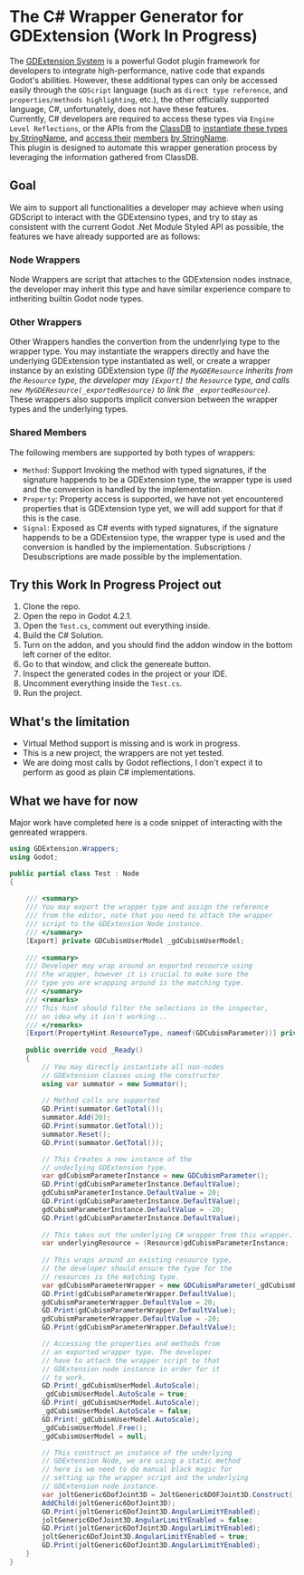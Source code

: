 # The C# Wrapper Generator for GDExtension (Work In Progress)

The [GDExtension System](https://docs.godotengine.org/en/stable/tutorials/scripting/gdextension/what_is_gdextension.html) is a powerful Godot plugin framework for developers to integrate high-performance, native code that expands Godot's abilities. However, these additional types can only be accessed easily through the `GDScript` language (such as `direct type reference`, and `properties/methods highlighting`, etc.), the other officially supported language, C#, unfortunately, does not have these features.  
Currently, C# developers are required to access these types via `Engine Level Reflections`, or the APIs from the [ClassDB](https://docs.godotengine.org/en/stable/classes/class_classdb.html) to [instantiate these types by StringName](https://docs.godotengine.org/en/stable/classes/class_classdb.html#class-classdb-method-instantiate), and [access their](https://docs.godotengine.org/en/stable/classes/class_classdb.html#class-classdb-method-class-get-property) [members](https://docs.godotengine.org/en/stable/classes/class_classdb.html#class-classdb-method-class-set-property) [by StringName](https://docs.godotengine.org/en/stable/classes/class_object.html#class-object-method-call).  
This plugin is designed to automate this wrapper generation process by leveraging the information gathered from ClassDB. 

## Goal

We aim to support all functionalities a developer may achieve when using GDScript to interact with the GDExtensino types, and try to stay as consistent with the current Godot .Net Module Styled API as possible, the features we have already supported are as follows:

### Node Wrappers

Node Wrappers are script that attaches to the GDExtension nodes instnace, the developer may inherit this type and have similar experience compare to intheriting builtin Godot node types.

### Other Wrappers

Other Wrappers handles the convertion from the undenrlying type to the wrapper type. You may instantiate the wrappers directly and have the underlying GDExtension type instantiated as well, or create a wrapper instance by an existing GDExtension type *(If the `MyGDEResource` inherits from the `Resource` type, the developer may `[Export]` the `Resource` type, and calls `new MyGDEResource(_exportedResource)` to link the `_exportedResource`)*. These wrappers also supports implicit conversion between the wrapper types and the underlying types.

### Shared Members

The following members are supported by both types of wrappers:

- `Method`: Support Invoking the method with typed signatures, if the signature happends to be a GDExtension type, the wrapper type is used and the conversion is handled by the implementation.
- `Property`: Property access is supported, we have not yet encountered properties that is GDExtension type yet, we will add support for that if this is the case.
- `Signal`: Exposed as C# events with typed signatures, if the signature happends to be a GDExtension type, the wrapper type is used and the conversion is handled by the implementation. Subscriptions / Desubscriptions are made possible by the implementation.

## Try this Work In Progress Project out

1. Clone the repo.
2. Open the repo in Godot 4.2.1.
3. Open the `Test.cs`, comment out everything inside.
4. Build the C# Solution.
5. Turn on the addon, and you should find the addon window in the bottom left corner of the editor.
6. Go to that window, and click the genereate button.
7. Inspect the generated codes in the project or your IDE.
8. Uncomment everything inside the `Test.cs`.
9. Run the project.

## What's the limitation

- Virtual Method support is missing and is work in progress.
- This is a new project, the wrappers are not yet tested.
- We are doing most calls by Godot reflections, I don't expect it to perform as good as plain C# implementations.

## What we have for now

Major work have completed here is a code snippet of interacting with the genreated wrappers.

```csharp
using GDExtension.Wrappers;
using Godot;

public partial class Test : Node
{
    
    /// <summary>
    /// You may export the wrapper type and assign the reference
    /// from the editor, note that you need to attach the wrapper
    /// script to the GDExtension Node instance.
    /// </summary>
    [Export] private GDCubismUserModel _gdCubismUserModel;
    
    /// <summary>
    /// Developer may wrap around an exported resource using
    /// the wrapper, however it is crucial to make sure the
    /// type you are wrapping around is the matching type.
    /// </summary>
    /// <remarks>
    /// This hint should filter the selections in the inspector,
    /// on idea why it isn't working...
    /// </remarks>
    [Export(PropertyHint.ResourceType, nameof(GDCubismParameter))] private Resource _gdCubismParameter;
    
    public override void _Ready()
    {
        // You may directly instantiate all non-nodes
        // GDExtension classes using the constructor 
        using var summator = new Summator();
        
        // Method calls are supported
        GD.Print(summator.GetTotal());
        summator.Add(20);
        GD.Print(summator.GetTotal());
        summator.Reset();
        GD.Print(summator.GetTotal());

        // This Creates a new instance of the
        // underlying GDExtension type.
        var gdCubismParameterInstance = new GDCubismParameter();
        GD.Print(gdCubismParameterInstance.DefaultValue);
        gdCubismParameterInstance.DefaultValue = 20;
        GD.Print(gdCubismParameterInstance.DefaultValue);
        gdCubismParameterInstance.DefaultValue = -20;
        GD.Print(gdCubismParameterInstance.DefaultValue);
        
        // This takes out the underlying C# wrapper from this wrapper.
        var underlyingResource = (Resource)gdCubismParameterInstance;
        
        // This wraps around an existing resource type,
        // the developer should ensure the type for the
        // resources is the matching type.
        var gdCubismParameterWrapper = new GDCubismParameter(_gdCubismParameter);
        GD.Print(gdCubismParameterWrapper.DefaultValue);
        gdCubismParameterWrapper.DefaultValue = 20;
        GD.Print(gdCubismParameterWrapper.DefaultValue);
        gdCubismParameterWrapper.DefaultValue = -20;
        GD.Print(gdCubismParameterWrapper.DefaultValue);

        // Accessing the properties and methods from
        // an exported wrapper type. The developer 
        // have to attach the wrapper script to that
        // GDExtension node instance in order for it
        // to work.
        GD.Print(_gdCubismUserModel.AutoScale);
        _gdCubismUserModel.AutoScale = true;
        GD.Print(_gdCubismUserModel.AutoScale);
        _gdCubismUserModel.AutoScale = false;
        GD.Print(_gdCubismUserModel.AutoScale);
        _gdCubismUserModel.Free();
        _gdCubismUserModel = null;

        // This construct an instance of the underlying 
        // GDExtension Node, we are using a static method
        // here is we need to do manual black magic for
        // setting up the wrapper script and the underlying 
        // GDExtension node instance.
        var joltGeneric6DofJoint3D = JoltGeneric6DOFJoint3D.Construct();
        AddChild(joltGeneric6DofJoint3D);
        GD.Print(joltGeneric6DofJoint3D.AngularLimitYEnabled);
        joltGeneric6DofJoint3D.AngularLimitYEnabled = false;
        GD.Print(joltGeneric6DofJoint3D.AngularLimitYEnabled);
        joltGeneric6DofJoint3D.AngularLimitYEnabled = true;
        GD.Print(joltGeneric6DofJoint3D.AngularLimitYEnabled);
    }
}

```